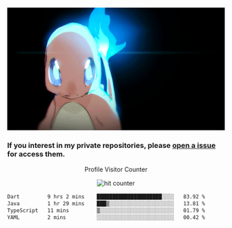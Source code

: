 [gif]: https://raw.githubusercontent.com/uysalserkan/uysalserkan/master/charmander-2.gif

![gif]

### If you interest in my private repositories, please [open a issue](https://github.com/uysalserkan/uysalserkan/issues) for access them.


<div align="center">
<p>Profile Visitor Counter</p>
<img src="https://profile-counter.glitch.me/uysalserkan/count.svg" alt="hit counter" align="center">
</div>

<!--START_SECTION:waka-->
```text
Dart         9 hrs 2 mins    █████████████████████░░░░   83.92 % 
Java         1 hr 29 mins    ███▒░░░░░░░░░░░░░░░░░░░░░   13.81 % 
TypeScript   11 mins         ▒░░░░░░░░░░░░░░░░░░░░░░░░   01.79 % 
YAML         2 mins          ░░░░░░░░░░░░░░░░░░░░░░░░░   00.42 % 
```
<!--END_SECTION:waka-->
